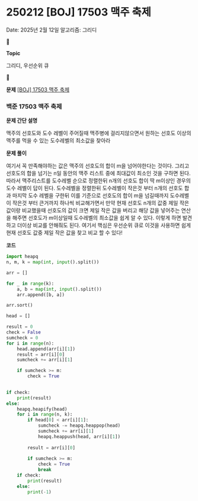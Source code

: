 # 250212 [BOJ] 17503 맥주 축제

Date: 2025년 2월 12일
알고리즘: 그리디

<aside>
📌

**Topic**

그리디, 우선순위 큐

</aside>

<aside>
📌

**문제**
[[BOJ] 17503 맥주 축제](https://www.acmicpc.net/problem/17503)

</aside>

### **백준** 17503 맥주 축제

**문제 간단 설명**

<aside>

맥주의 선호도와 도수 레벨이 주어질때 맥주병에 걸리지않으면서 원하는 선호도 이상의 맥주를 먹을 수 있는 도수레벨의 최소값을 찾아라

</aside>

**문제 풀이**

<aside>

여기서 꼭 만족해야하는 값은 맥주의 선호도의 합이 m을 넘어야한다는 것이다. 그리고 선호도의 합을 넘기는 n일 동안의 맥주 리스트 중에 최대값이 최소인 것을 구하면 된다. 따라서 맥주리스트를 도수레벨 순으로 정렬한뒤 n개의 선호도 합이 딱 m이상인 경우의 도수 레벨이 답이 된다. 도수레벨을 정렬한뒤 도수레벨이 작은것 부터 n개의 선호도 합과 마지막 도수 레벨을 구한뒤 이를 기준으로 선호도의 합이 m을 넘길때까지 도수레벨이 작은것 부터 큰거까지 하나씩 비교해가면서 만약 현재 선호도 n개의 값중 제일 작은 값이랑 비교했을때 선호도의 값이 크면 제일 작은 값을 버리고 해당 값을 넣어주는 연산을 해주면 선호도가 m이상일때 도수레벨의 최소값을 쉽게 알 수 있다. 이렇게 하면 발견하고 더이상 비교를 안해줘도 된다.
여기서 핵심은 우선순위 큐로 이것을 사용하면 쉽게 현재 선호도 값중 제일 작은 값을 찾고 비교 할 수 있다!

</aside>

**코드**

```python
import heapq
n, m, k = map(int, input().split())

arr = []

for _ in range(k):
    a, b = map(int, input().split())
    arr.append([b, a])

arr.sort()

head = []

result = 0
check = False
sumcheck = 0
for i in range(n):
    head.append(arr[i][1])
    result = arr[i][0]
    sumcheck += arr[i][1]

    if sumcheck >= m:
        check = True
        

if check:
    print(result)
else:
    heapq.heapify(head)
    for i in range(n, k):
        if head[0] < arr[i][1]:
            sumcheck -= heapq.heappop(head)
            sumcheck += arr[i][1]
            heapq.heappush(head, arr[i][1])
            
        result = arr[i][0]
        
        if sumcheck >= m:
            check = True
            break
    if check:
        print(result)
    else:
        print(-1)
```